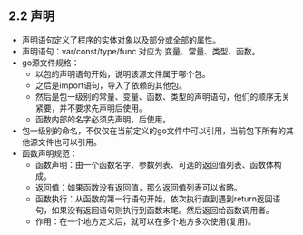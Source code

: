 ## 2.2 声明

- 声明语句定义了程序的实体对象以及部分或全部的属性。
- 声明语句：var/const/type/func 对应为 变量、常量、类型、函数。
- go源文件规格：
    - 以包的声明语句开始，说明该源文件属于哪个包。
    - 之后是import语句，导入了依赖的其他包。
    - 然后是包一级别的常量、变量、函数、类型的声明语句，他们的顺序无关紧要，并不要求先声明后使用。
    - 函数内部的名字必须先声明，后使用。
- 包一级别的命名，不仅仅在当前定义的go文件中可以引用，当前包下所有的其他源文件也可以引用。
- 函数声明规范：
    - 函数声明：由一个函数名字、参数列表、可选的返回值列表、函数体构成。
    - 返回值：如果函数没有返回值，那么返回值列表可以省略。
    - 函数执行：从函数的第一行语句开始，依次执行直到遇到return返回语句，如果没有返回语句则执行到函数末尾。然后返回给函数调用者。
    - 作用：在一个地方定义后，就可以在多个地方多次使用(复用)。

    